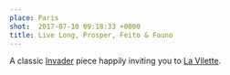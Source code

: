 ```yaml
---
place: Paris
shot:  2017-07-10 09:18:33 +0000
title: Live Long, Prosper, Feito & Fauno
---
```


A classic [Invader](https://en.wikipedia.org/wiki/Invader_(artist)) piece happily inviting you to [La Vilette](https://en.wikipedia.org/wiki/Parc_de_la_Villette).
